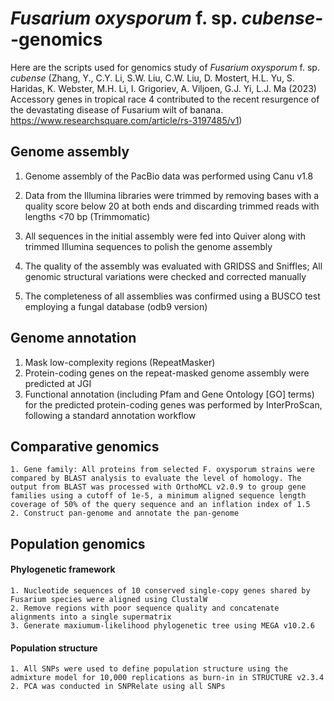 # _Fusarium oxysporum_ f. sp. _cubense_--genomics

Here are the scripts used for genomics study of _Fusarium oxysporum_ f. sp. _cubense_ (Zhang, Y., C.Y. Li, S.W. Liu, C.W. Liu, D. Mostert, H.L. Yu, S. Haridas, K. Webster, M.H. Li, I. Grigoriev, A. Viljoen, G.J. Yi, L.J. Ma (2023) Accessory genes in tropical race 4 contributed to the recent resurgence of the devastating disease of Fusarium wilt of banana. https://www.researchsquare.com/article/rs-3197485/v1)
  
##   Genome assembly

   1. Genome assembly of the PacBio data was performed using Canu v1.8
   
   2. Data from the Illumina libraries were trimmed by removing bases with a quality score below 20 at both ends and discarding trimmed reads with lengths <70 bp (Trimmomatic)

   3. All sequences in the initial assembly were fed into Quiver along with trimmed Illumina sequences to polish the genome assembly

   4. The quality of the assembly was evaluated with GRIDSS and Sniffles; All genomic structural variations were checked and corrected manually

   5. The completeness of all assemblies was confirmed using a BUSCO test employing a fungal database (odb9 version)

##   Genome annotation

   1. Mask low-complexity regions (RepeatMasker)
   2. Protein-coding genes on the repeat-masked genome assembly were predicted at JGI
   3. Functional annotation (including Pfam and Gene Ontology [GO] terms) for the predicted protein-coding genes was performed by InterProScan, following a standard annotation workflow
  
##   Comparative genomics 

    1. Gene family: All proteins from selected F. oxysporum strains were compared by BLAST analysis to evaluate the level of homology. The output from BLAST was processed with OrthoMCL v2.0.9 to group gene families using a cutoff of 1e-5, a minimum aligned sequence length coverage of 50% of the query sequence and an inflation index of 1.5
    2. Construct pan-genome and annotate the pan-genome


   
##   Population genomics

  ####    Phylogenetic framework
    1. Nucleotide sequences of 10 conserved single-copy genes shared by Fusarium species were aligned using ClustalW
    2. Remove regions with poor sequence quality and concatenate alignments into a single supermatrix
    3. Generate maxiumum-likelihood phylogenetic tree using MEGA v10.2.6

 #### Population structure
    1. All SNPs were used to define population structure using the admixture model for 10,000 replications as burn-in in STRUCTURE v2.3.4
    2. PCA was conducted in SNPRelate using all SNPs

